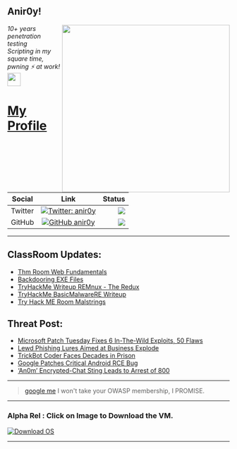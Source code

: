 <h2>Anir0y!</h2>
<img align='right' src="https://github-readme-stats.vercel.app/api?username=anir0y&show_icons=true&theme=dark" width="380">
<p><em>10+ years penetration testing<br>
  Scripting in my square time, pwning ⚡ at work!<img src="https://media.giphy.com/media/WUlplcMpOCEmTGBtBW/giphy.gif" width="30"> 
</em></p>



# [My Profile](https://anir0y.in/refer=githubreadme)

| Social   |      Link      | Status|
|----------|:-------------:|--:|
| Twitter |  [![Twitter: anir0y](https://img.shields.io/twitter/follow/anir0y?label=Follow%20me&style=plastic)](https://twitter.com/anir0y)| ![](https://img.shields.io/badge/Status-Online-blue)|
| GitHub |    [![GitHub anir0y](https://img.shields.io/github/followers/anir0y?label=Fork%20me&style=plastic)](https://github.com/anir0y)   | ![](https://img.shields.io/badge/Status-Online-blue)|


---

## ClassRoom Updates:

<!-- CLASS:START -->
- [Thm Room Web Fundamentals](https://classroom.anir0y.in/post/thm-room-webfundamentals/)
- [Backdooring EXE Files](https://classroom.anir0y.in/post/cs-hijackputty-msfvenom/)
- [TryHackMe Writeup REMnux - The Redux](https://classroom.anir0y.in/post/thm-room-malremnuxv2/)
- [TryHackMe BasicMalwareRE Writeup](https://classroom.anir0y.in/post/thm-room-basicmalwarere/)
- [Try Hack ME Room Malstrings](https://classroom.anir0y.in/post/thm-room-malstrings/)
<!-- CLASS:END -->

## Threat Post:

<!-- THREAT:START -->
- [Microsoft Patch Tuesday Fixes 6 In-The-Wild Exploits, 50 Flaws](https://threatpost.com/microsoft-patch-tuesday-in-the-wild-exploits/166724/)
- [Lewd Phishing Lures Aimed at Business Explode](https://threatpost.com/lewd-phishing-lures-business-explode/166734/)
- [TrickBot Coder Faces Decades in Prison](https://threatpost.com/trickbot-coder-decades-prison/166732/)
- [Google Patches Critical Android RCE Bug](https://threatpost.com/android-critical-rce-bug/166723/)
- [‘An0m’ Encrypted-Chat Sting Leads to Arrest of 800](https://threatpost.com/an0m-encrypted-chat-sting-arrest-800/166716/)
<!-- THREAT:END -->
---


> [google me](https://google.com/search?q=@anir0y) I won't take your OWASP membership, I PROMISE. 

---
### Alpha Rel : Click on Image to Download the VM.
[![Download OS](https://i.imgur.com/4RUjCIA.png)](https://sourceforge.net/projects/classroom-os/files/latest/download)

---


